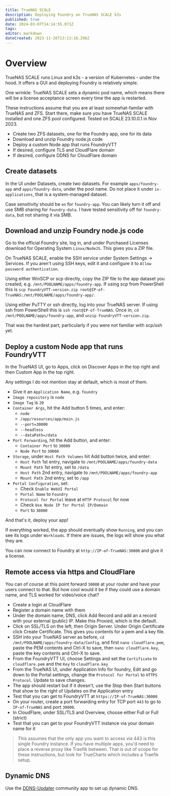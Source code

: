 ```yaml
---
title: TrueNAS SCALE
description: Deploying Foundry on TrueNAS SCALE k3s
published: true
date: 2024-03-07T14:14:55.071Z
tags: 
editor: markdown
dateCreated: 2023-11-26T13:13:16.296Z
---
```


# Overview

TrueNAS SCALE runs Linux and k3s - a version of Kubernetes - under the hood. It offers a GUI and deploying Foundry is relatively simple.

One wrinkle: TrueNAS SCALE sets a dynamic pod name, which means there will be a license acceptance screen every time the app is restarted.

These instructions assume that you are at least somewhat-familar with TrueNAS and ZFS. Start there, make sure you have TrueNAS SCALE installed and one ZFS pool configured. Tested on SCALE 23.10.0.1 in Nov 2023.

- Create two ZFS datasets, one for the Foundry app, one for its data
- Download and unzip Foundry node.js code
- Deploy a custom Node app that runs FoundryVTT
- If desired, configure TLS and CloudFlare domain
- If desired, configure DDNS for CloudFlare domain

## Create datasets

In the UI under Datasets, create two datasets. For example `apps/foundry-app` and `apps/foundry-data`, under the pool name. Do not place it under `ix-applications`, that is a system-managed dataset.

Case sensitivity should be `on` for `foundry-app`. You can likely turn it off and use SMB sharing for `foundry-data`. I have tested sensitivity off for `foundry-data`, but not sharing it via SMB.

## Download and unzip Foundry node.js code

Go to the official Foundry site, log in, and under Purchased Licenses download for Operating System `Linux/NodeJS`. This gives you a ZIP file.

On TrueNAS SCALE, enable the SSH service under System Settings -> Services. If you aren't using SSH keys, edit it and configure it to `Allow password authentication`.

Using either WinSCP or scp directly, copy the ZIP file to the app dataset you created, e.g. `/mnt/POOLNAME/apps/foundry-app`. If using scp from PowerShell this is `scp FoundryVTT-version.zip root@IP-of-TrueNAS:/mnt/POOLNAME/apps/foundry-app/`.

Using either PuTTY or ssh directly, log into your TrueNAS server. If using ssh from PowerShell this is `ssh root@IP-of-TrueNAS`. Once in, `cd /mnt/POOLNAME/apps/foundry-app`, and `unzip FoundryVTT-version.zip`.

That was the hardest part, particularly if you were not familiar with scp/ssh yet.

## Deploy a custom Node app that runs FoundryVTT

In the TrueNAS UI, go to Apps, click on Discover Apps in the top right and then Custom App in the top right.

Any settings I do not mention stay at default, which is most of them.

- Give it an `Application Name`, e.g. `foundry`
- `Image repository` is `node`
- `Image Tag` is `20`
- `Container Args`, hit the Add button 5 times, and enter:
	- `node`
  - `/app/resources/app/main.js`
  - `--port=30000`
  - `--headless`
  - `--dataPath=/data`
- `Port Forwarding`, hit the Add button, and enter:
	- `Container Port` to `30000`
  - `Node Port` to `30000`
- `Storage`, under `Host Path Volumes` hit Add button twice, and enter:
  - `Host Path` 1st entry, navigate to `/mnt/POOLNAME/apps/foundry-data`
  - `Mount Path` 1st entry, set to `/data`
  - `Host Path` 2nd entry, navigate to `/mnt/POOLNAME/apps/foundry-app`
  - `Mount Path` 2nd entry, set to `/app`
- `Portal Configuration`, set:
  - Check `Enable WebUI Portal`
  - `Portal Name` to `Foundry`
  - `Protocol for Portal` leave at `HTTP Protocol` for now
  - Check `Use Node IP for Portal IP/Domain`
  - `Port` to `30000`

And that's it, deploy your app!

If everything worked, the app should eventually show `Running`, and you can see its logs under `Workloads`. If there are issues, the logs will show you what they are.

You can now connect to Foundry at `http://IP-of-TrueNAS:30000` and give it a license.

## Remote access via https and CloudFlare

You can of course at this point forward `30000` at your router and have your users connect to that. But how cool would it be if they could use a domain name, and TLS worked for video/voice chat?

- Create a login at CloudFlare
- Register a domain name with them
- Under the domain name, DNS, click Add Record and add an `A` record with your external (public) IP. Make this Proxied, which is the default.
- Click on SSL/TLS on the left, then Origin Server. Under Origin Certificate click Create Certificate. This gives you contents for a pem and a key file. 
- SSH into your TrueNAS server as before, `cd /mnt/POOLNAME/apps/foundry-data/Config`, and first `nano cloudflare.pem`, paste the PEM contents and Ctrl-X to save, then `nano cloudflare.key`, paste the key contents and Ctrl-X to save.
- From the FoundryVTT UI, choose Settings and set the `Certificate` to `cloudflare.pem` and the `Key` to `cloudflare.key`
- From the TrueNAS UI, under Application Info for foundry, Edit and go down to the Portal settings, change the `Protocol for Portal` to `HTTPS Protocol`. Update to save changes.
- The app should restart but if it doesn't, use the Stop then Start buttons that show to the right of Updates on the Application entry
- Test that you can get to FoundryVTT at `https://IP-of-TrueNAS:30000`
- On your router, create a port forwarding entry for TCP port `443` to go to `IP-of-TrueNAS` and port `30000`.
- In CloudFlare, under SSL/TLS and Overview, choose either Full or Full (strict)
- Test that you can get to your FoundryVTT instance via your domain name for it

> This assumes that the only app you want to access via 443 is this single Foundry instance. If you have multiple apps, you'd need to place a reverse proxy like Traefik between. That is out of scope for these instructions, but look for TrueCharts which includes a Traefik setup.

## Dynamic DNS

Use the [DDNS-Updater](https://www.truenas.com/docs/scale/scaletutorials/apps/communityapps/ddns-updater/) community app to set up dynamic DNS.
